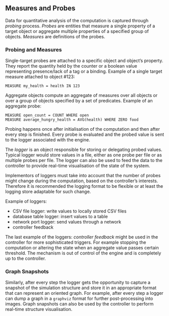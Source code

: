 ## Measures and Probes

Data for quantitative analysis of the computation is captured through _probing_
process. _Probes_ are entities that measure a single property of a target
object or aggregate multiple properties of a specified group of objects.
_Measures_ are definitions of the probes.

### Probing and Measures

Single-target probes are attached to a specific object and object’s property.
They report the quantity held by the counter or a boolean value representing
presence/lack of a tag or a binding. Example of a single target measure
attached to object #123:

	MEASURE my_health = health IN 123

Aggregate objects compute an aggregate of measures over all objects or over a
group of objects specified by a set of predicates. Example of an aggregate
probe:

	MEASURE open_count = COUNT WHERE open
	MEASURE average_hungry_health = AVG(health) WHERE ZERO food

Probing happens once after initialisation of the computation and then after
every step is finished. Every probe is evaluated and the probed value is sent
to the logger associated with the engine.

The _logger_ is an object responsible for storing or delegating probed values.
Typical logger would store values in a file, either as one probe per file or as
multiple probes per file. The logger can also be used to feed the data to the
controller to provide real-time visualisation of the state of the system.

Implementors of loggers must take into account that the number of probes might
change during the computation, based on the controller’s interests. Therefore
it is recommended the logging format to be flexible or at least the logging
store adaptable for such change. 

Example of loggers:

* CSV file logger: write values to locally stored CSV files
* database table logger: insert values to a table
* network port logger: send values through a network
* controller feedback

The last example of the loggers: _controller feedback_ might be used in the
controller for more sophisticated triggers. For example stopping the
computation or altering the state when an aggregate value passes certain
threshold. The mechanism is out of control of the engine and is completely up
to the controller.

### Graph Snapshots

Similarly, after every step the logger gets the opportunity to capture a
snapshot of the simulation structure and store it in an appropriate format that
can represent an oriented graph. For example, after every step a logger can
dump a graph in a `graphviz` format for further post-processing into images.
Graph snapshots can also be used by the controller to perform real-time
structure visualisation.
